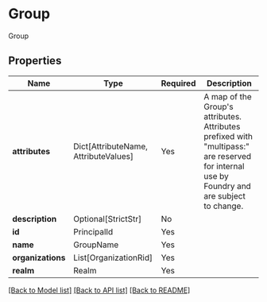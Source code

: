 # Group

Group

## Properties
| Name | Type | Required | Description |
| ------------ | ------------- | ------------- | ------------- |
**attributes** | Dict[AttributeName, AttributeValues] | Yes | A map of the Group's attributes. Attributes prefixed with "multipass:" are reserved for internal use by Foundry and are subject to change. |
**description** | Optional[StrictStr] | No |  |
**id** | PrincipalId | Yes |  |
**name** | GroupName | Yes |  |
**organizations** | List[OrganizationRid] | Yes |  |
**realm** | Realm | Yes |  |


[[Back to Model list]](../../README.md#documentation-for-models) [[Back to API list]](../../README.md#documentation-for-api-endpoints) [[Back to README]](../../README.md)
